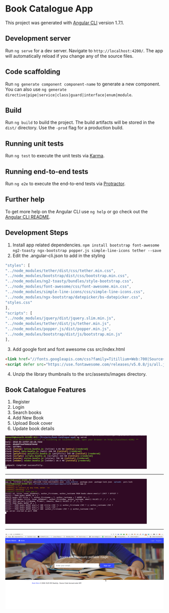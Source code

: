 # Book Catalogue App

This project was generated with [Angular CLI](https://github.com/angular/angular-cli) version 1.7.1.

## Development server

Run `ng serve` for a dev server. Navigate to `http://localhost:4200/`. The app will automatically reload if you change any of the source files.

## Code scaffolding

Run `ng generate component component-name` to generate a new component. You can also use `ng generate directive|pipe|service|class|guard|interface|enum|module`.

## Build

Run `ng build` to build the project. The build artifacts will be stored in the `dist/` directory. Use the `-prod` flag for a production build.

## Running unit tests

Run `ng test` to execute the unit tests via [Karma](https://karma-runner.github.io).

## Running end-to-end tests

Run `ng e2e` to execute the end-to-end tests via [Protractor](http://www.protractortest.org/).

## Further help

To get more help on the Angular CLI use `ng help` or go check out the [Angular CLI README](https://github.com/angular/angular-cli/blob/master/README.md).

## Development Steps 
1. Install app related dependencies. 
`npm install bootstrap font-awesome ng2-toasty ngx-bootstrap popper.js simple-line-icons tether --save`
2. Edit the .angular-cli.json to add in the styling

```javascript
"styles": [
"../node_modules/tether/dist/css/tether.min.css",
"../node_modules/bootstrap/dist/css/bootstrap.min.css",
"../node_modules/ng2-toasty/bundles/style-bootstrap.css",
"../node_modules/font-awesome/css/font-awesome.min.css",
"../node_modules/simple-line-icons/css/simple-line-icons.css",
"../node_modules/ngx-bootstrap/datepicker/bs-datepicker.css",
"styles.css"
],
"scripts": [
"../node_modules/jquery/dist/jquery.slim.min.js",
"../node_modules/tether/dist/js/tether.min.js",
"../node_modules/popper.js/dist/popper.min.js",
"../node_modules/bootstrap/dist/js/bootstrap.min.js"
],
```
3. Add google font and font awesome css src/index.html
```html
<link href="//fonts.googleapis.com/css?family=Titillium+Web:700|Source+Serif+Pro:400,700|Merriweather+Sans:400,700|Source+Sans+Pro:400,300,600,700,300italic,400italic,600italic,700italic" rel="stylesheet" type="text/css">
<script defer src="https://use.fontawesome.com/releases/v5.0.8/js/all.js"></script>
```
4. Unzip the library thumbnails to the src/assests/images directory.


## Book Catalogue Features
1. Register
2. Login
3. Search books
4. Add New Book
5. Upload Book cover
6. Update book details

<img src="images/2.png" width="450">
<hr>
<img src="images/3.png" width="450">
<hr>
<img src="images/1.gif" width="800" width="600">


